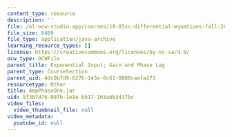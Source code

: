 ```yaml
---
content_type: resource
description: ''
file: /ol-ocw-studio-app/courses/18-03sc-differential-equations-fall-2011/8f367d7608fb1e1ebb17165a6b3437bc_AmpPhaseOne.jar
file_size: 6469
file_type: application/java-archive
learning_resource_types: []
license: https://creativecommons.org/licenses/by-nc-sa/4.0/
ocw_type: OCWFile
parent_title: Exponential Input; Gain and Phase Lag
parent_type: CourseSection
parent_uid: 4dc0b7d9-6276-143e-0c61-0888caefa273
resourcetype: Other
title: AmpPhaseOne.jar
uid: 8f367d76-08fb-1e1e-bb17-165a6b3437bc
video_files:
  video_thumbnail_file: null
video_metadata:
  youtube_id: null
---
```

